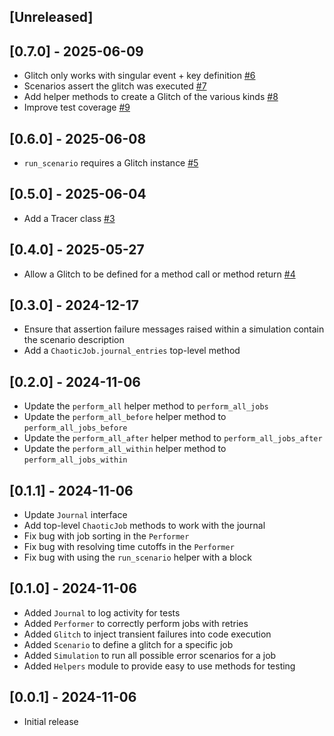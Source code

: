 ## [Unreleased]

## [0.7.0] - 2025-06-09

- Glitch only works with singular event + key definition [#6](https://github.com/fractaledmind/chaotic_job/pull/6)
- Scenarios assert the glitch was executed [#7](https://github.com/fractaledmind/chaotic_job/pull/7)
- Add helper methods to create a Glitch of the various kinds [#8](https://github.com/fractaledmind/chaotic_job/pull/8)
- Improve test coverage [#9](https://github.com/fractaledmind/chaotic_job/pull/9)

## [0.6.0] - 2025-06-08

- `run_scenario` requires a Glitch instance [#5](https://github.com/fractaledmind/chaotic_job/pull/5)

## [0.5.0] - 2025-06-04

- Add a Tracer class [#3](https://github.com/fractaledmind/chaotic_job/pull/3)

## [0.4.0] - 2025-05-27

- Allow a Glitch to be defined for a method call or method return [#4](https://github.com/fractaledmind/chaotic_job/pull/4)

## [0.3.0] - 2024-12-17

- Ensure that assertion failure messages raised within a simulation contain the scenario description
- Add a `ChaoticJob.journal_entries` top-level method

## [0.2.0] - 2024-11-06

- Update the `perform_all` helper method to `perform_all_jobs`
- Update the `perform_all_before` helper method to `perform_all_jobs_before`
- Update the `perform_all_after` helper method to `perform_all_jobs_after`
- Update the `perform_all_within` helper method to `perform_all_jobs_within`

## [0.1.1] - 2024-11-06

- Update `Journal` interface
- Add top-level `ChaoticJob` methods to work with the journal
- Fix bug with job sorting in the `Performer`
- Fix bug with resolving time cutoffs in the `Performer`
- Fix bug with using the `run_scenario` helper with a block

## [0.1.0] - 2024-11-06

- Added `Journal` to log activity for tests
- Added `Performer` to correctly perform jobs with retries
- Added `Glitch` to inject transient failures into code execution
- Added `Scenario` to define a glitch for a specific job
- Added `Simulation` to run all possible error scenarios for a job
- Added `Helpers` module to provide easy to use methods for testing

## [0.0.1] - 2024-11-06

- Initial release
